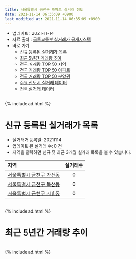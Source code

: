 ```yaml
---
title: 서울특별시 금천구 아파트 실거래 정보
date: 2021-11-14 06:35:09 +0900
last_modified_at: 2021-11-14 06:35:09 +0900
---
```


* 업데이트 : 2021-11-14
* 자료 출처 : [국토교통부 실거래가 공개시스템](http://rt.molit.go.kr)
* 바로 가기
    * [신규 등록된 실거래가 목록](#신규-등록된-실거래가-목록)
    * [최근 5년간 거래량 추이](#최근-5년간-거래량-추이)
    * [전국 거래량 TOP 50 지역](https://inasie.github.io/apt-trade-info/최근-3개월-전국에서-가장-거래가-많이-발생한-지역)
    * [전국 거래량 TOP 50 아파트](https://inasie.github.io/apt-trade-info/최근-3개월-전국에서-가장-거래가-많이-발생한-아파트)
    * [전국 거래량 TOP 50 분양권](https://inasie.github.io/apt-trade-info/최근-3개월-전국에서-가장-거래가-많이-발생한-분양권)
    * [주요 신도시 실거래 데이터](https://inasie.github.io/apt-trade-info/주요-신도시)
    * [전국 실거래 데이터](https://inasie.github.io/apt-trade-info/전국)

<br>
{% include ad.html %}
<br>

# 신규 등록된 실거래가 목록
* 실거래가 등록일: 20211114
* 업데이트 된 실거래 수: 0 건
* 지역을 클릭하면 신규 및 최근 3개월 실거래 목록을 볼 수 있습니다.


|지역|실거래수|
|:---|:---:|
|[서울특별시 금천구 가산동](https://inasie.github.io/apt-trade-info/서울특별시-금천구-가산동)|0|
|[서울특별시 금천구 독산동](https://inasie.github.io/apt-trade-info/서울특별시-금천구-독산동)|0|
|[서울특별시 금천구 시흥동](https://inasie.github.io/apt-trade-info/서울특별시-금천구-시흥동)|0|


<br>
{% include ad.html %}
<br>

# 최근 5년간 거래량 추이


<div style="width:100%;">
    <canvas id="deal_progress" height="200"></canvas>
</div>

<script>
new Chart(document.getElementById("deal_progress"), {
    type: 'line',
    data: {
        labels: ['201611','201612','201701','201702','201703','201704','201705','201706','201707','201708','201709','201710','201711','201712','201801','201802','201803','201804','201805','201806','201807','201808','201809','201810','201811','201812','201901','201902','201903','201904','201905','201906','201907','201908','201909','201910','201911','201912','202001','202002','202003','202004','202005','202006','202007','202008','202009','202010','202011','202012','202101','202102','202103','202104','202105','202106','202107','202108','202109','202110','202111'],
        datasets: [{
            label: '매매',
            pointRadius: 1,
            data: [106, 85, 82, 89, 145, 159, 191, 195, 194, 93, 98, 101, 84, 76, 129, 113, 179, 92, 98, 112, 151, 333, 203, 114, 70, 43, 48, 47, 88, 82, 102, 101, 160, 146, 180, 258, 217, 138, 129, 191, 131, 54, 100, 247, 198, 94, 67, 68, 119, 149, 114, 75, 130, 164, 205, 85, 103, 105, 72, 67, 3],
            borderColor: "rgba(255, 201, 14, 1)",
            backgroundColor: "rgba(255, 201, 14, 0.5)",
            fill: false,
            lineTension: 0
        },{
            label: '전월세',
            pointRadius: 1,
            data: [146, 160, 139, 187, 154, 102, 156, 131, 145, 147, 159, 131, 124, 128, 150, 140, 186, 129, 126, 132, 134, 166, 198, 211, 137, 174, 203, 168, 172, 130, 137, 146, 116, 113, 146, 195, 142, 200, 163, 231, 181, 164, 140, 160, 367, 135, 159, 194, 164, 201, 190, 155, 184, 321, 564, 496, 318, 229, 151, 138, 37],
            borderColor: "rgba(0, 141, 185, 1)",
            backgroundColor: "rgba(0, 141, 185, 0.5)",
            fill: false,
            lineTension: 0
        }
        ]
    },
    options: {
        responsive: true,
        title: {
            display: false
        },
        tooltips: {
            mode: 'index',
            intersect: false
        },
        hover: {
            mode: 'nearest',
            intersect: true
        },
        scales: {
            xAxes: [{
                display: true,
                scaleLabel: {
                    display: true,
                    labelString: '년/월'
                }
            }],
            yAxes: [{
                display: true,
                ticks: {
                    suggestedMin: 0,
                },
                scaleLabel: {
                    display: true,
                    labelString: '실거래 수'
                }
            }]
        }
    }
});

</script>


<br>
{% include ad.html %}
<br>

